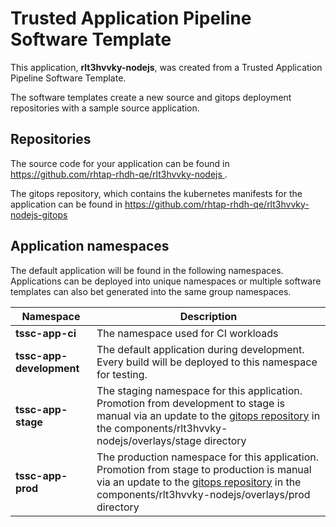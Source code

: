 # Trusted Application Pipeline Software Template

This application, **rlt3hvvky-nodejs**, was created from a Trusted Application Pipeline Software Template.

The software templates create a new source and gitops deployment repositories with a sample source application. 

## Repositories

The source code for your application can be found in [https://github.com/rhtap-rhdh-qe/rlt3hvvky-nodejs ](https://github.com/rhtap-rhdh-qe/rlt3hvvky-nodejs ).
 
The gitops repository, which contains the kubernetes manifests for the application can be found in 
[https://github.com/rhtap-rhdh-qe/rlt3hvvky-nodejs-gitops ](https://github.com/rhtap-rhdh-qe/rlt3hvvky-nodejs-gitops ) 

## Application namespaces 

The default application will be found in the following namespaces. Applications can be deployed into unique namespaces or multiple software templates can also bet generated into the same group namespaces.  

|  Namespace   |  Description   |  
| -------- | -------- |
| **tssc-app-ci** | The namespace used for CI workloads |
| **tssc-app-development** | The default application during development. Every build will be deployed to this namespace for testing. |
| **tssc-app-stage** | The staging namespace for this application. Promotion from development to stage is manual via an update to the [gitops repository](https://github.com/rhtap-rhdh-qe/rlt3hvvky-nodejs-gitops ) in the components/rlt3hvvky-nodejs/overlays/stage directory |
| **tssc-app-prod** | The production namespace for this application. Promotion from stage to production is manual via an update to the [gitops repository](https://github.com/rhtap-rhdh-qe/rlt3hvvky-nodejs-gitops ) in the components/rlt3hvvky-nodejs/overlays/prod directory |